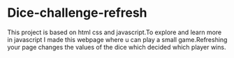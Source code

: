 # Dice-challenge-refresh
This project is based on html css and javascript.To explore and learn more in javascript I made this webpage where u can play a small game.Refreshing your page changes the values of the dice which decided which player wins.
